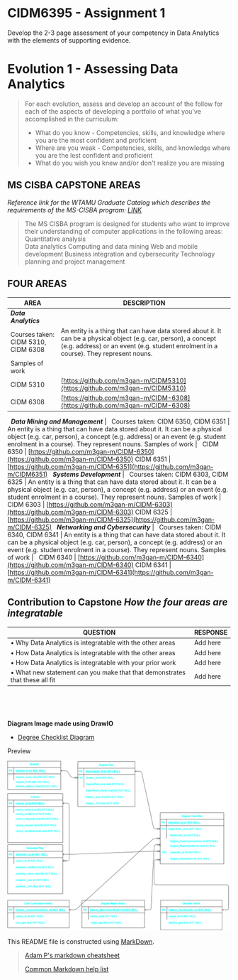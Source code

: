# CIDM6395 - Assignment 1
Develop the 2-3 page assessment of your competency in Data Analytics with the elements of supporting evidence.  

# Evolution 1 - Assessing Data Analytics

>For each evolution, assess and develop an account of the follow for each of the aspects of developing a portfolio of what you've accomplished in the curriculum:
>    - What do you know - Competencies, skills, and knowledge where you are the most confident and proficient
>    - Where are you weak - Competencies, skills, and knowledge where you are the lest confident and proficient
>    - What do you wish you knew and/or don't realize you are missing


## MS CISBA CAPSTONE AREAS

*Reference link for the WTAMU Graduate Catalog which describes the requirements of the MS-CISBA program: [LINK](https://catalog.wtamu.edu/preview_program.php?catoid=30&poid=4839&returnto=2643)*

>The MS CISBA program is designed for students who want to improve their understanding of computer applications in the following areas:
>Quantitative analysis<br>
>Data analytics
>Computing and data mining
>Web and mobile development
>Business integration and cybersecurity
>Technology planning and project management

## FOUR AREAS
AREA                      | DESCRIPTION
---                             | ---
***Data Analytics***        | ***&nbsp;***
Courses taken: CIDM 5310, CIDM 6308        | An entity is a thing that can have data stored about it. It can be a physical object (e.g. car, person), a concept (e.g. address) or an event (e.g. student enrolment in a course). They represent nouns.
Samples of work        | &nbsp;
CIDM 5310        | [https://github.com/m3gan-m/CIDM5310](https://github.com/m3gan-m/CIDM5310)
CIDM 6308        | [https://github.com/m3gan-m/CIDM-6308](https://github.com/m3gan-m/CIDM-6308)
&nbsp;
***Data Mining and Management***                 | ***&nbsp;***
Courses taken: CIDM 6350, CIDM 6351       | An entity is a thing that can have data stored about it. It can be a physical object (e.g. car, person), a concept (e.g. address) or an event (e.g. student enrolment in a course). They represent nouns.
Samples of work        | &nbsp;
CIDM 6350        | [https://github.com/m3gan-m/CIDM-6350](https://github.com/m3gan-m/CIDM-6350)
CIDM 6351        | [https://github.com/m3gan-m/CIDM-6351](https://github.com/m3gan-m/CIDM6351)
&nbsp;
***Systems Development***                 | ***&nbsp;***
Courses taken: CIDM 6303, CIDM 6325        | An entity is a thing that can have data stored about it. It can be a physical object (e.g. car, person), a concept (e.g. address) or an event (e.g. student enrolment in a course). They represent nouns.
Samples of work        | &nbsp;
CIDM 6303        | [https://github.com/m3gan-m/CIDM-6303](https://github.com/m3gan-m/CIDM-6303)
CIDM 6325        | [https://github.com/m3gan-m/CIDM-6325](https://github.com/m3gan-m/CIDM-6325)
&nbsp;
***Networking and Cybersecurity***                 | ***&nbsp;***
Courses taken: CIDM 6340, CIDM 6341        | An entity is a thing that can have data stored about it. It can be a physical object (e.g. car, person), a concept (e.g. address) or an event (e.g. student enrolment in a course). They represent nouns.
Samples of work        | &nbsp;
CIDM 6340        | [https://github.com/m3gan-m/CIDM-6340](https://github.com/m3gan-m/CIDM-6340)
CIDM 6341        | [https://github.com/m3gan-m/CIDM-6341](https://github.com/m3gan-m/CIDM-6341)
&nbsp;
&nbsp;


##  Contribution to Capstone  *How the four areas are integratable*
QUESTION                      | RESPONSE
---                             | ---
•	Why Data Analytics is integratable with the other areas       | Add here
•	How Data Analytics is integratable with the other areas       | Add here
•	How Data Analytics is integratable with your prior work       | Add here
•	What new statement can you make that that demonstrates that these all fit       | Add here
&nbsp;

&nbsp;

**Diagram Image made using DrawIO**
* [Degree Checklist Diagram](https://github.com/m3gan-m/CIDM-6325/blob/e5bd5f1a884cbb889b2867e947d09ad55da1710b/Assignments/degreechecklist/Assignment%202%20Modeling.drawio) 

Preview

![myimage-alt-tag](https://github.com/m3gan-m/CIDM-6325/blob/06135ce2f99b222cf9e59f719f29b857d0d4de1c/Assignments/degreechecklist/Assignment%202%20Modeling.drawio.png)

This README file is constructed using [MarkDown](https://www.markdownguide.org/basic-syntax).
>[Adam P's markdown cheatsheet]([https://commonmark.org/help/](https://github.com/adam-p/markdown-here/wiki/Markdown-Cheatsheet)https://github.com/adam-p/markdown-here/wiki/Markdown-Cheatsheet)
>
>[Common Markdown help list]([https://commonmark.org/help/](https://commonmark.org/help/)https://commonmark.org/help/)
